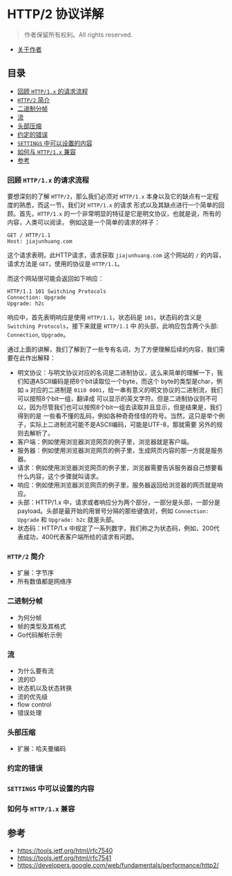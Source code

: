 # HTTP/2 协议详解

> 作者保留所有权利。All rights reserved.

- [关于作者](https://jiajunhuang.com/aboutme)

## 目录

* [回顾 `HTTP/1.x` 的请求流程](#回顾-http1x-的请求流程)
* [`HTTP/2` 简介](#http2-简介)
* [二进制分帧](#二进制分帧)
* [流](#流)
* [头部压缩](#头部压缩)
* [约定的错误](#约定的错误)
* [`SETTINGS` 中可以设置的内容](#settings-中可以设置的内容)
* [如何与 `HTTP/1.x` 兼容](#如何与-http1x-兼容)
* [参考](#参考)

### 回顾 `HTTP/1.x` 的请求流程

要想深刻的了解 `HTTP/2`，那么我们必须对 `HTTP/1.x` 本身以及它的缺点有一定程度的熟悉，而这一节，我们对 `HTTP/1.x` 的请求
形式以及其缺点进行一个简单的回顾。首先，`HTTP/1.x` 的一个非常明显的特征是它是明文协议，也就是说，所有的内容，人类可以阅读，
例如这是一个简单的请求的样子：

```
GET / HTTP/1.1
Host: jiajunhuang.com
```

这个请求表明，此HTTP请求，请求获取 `jiajunhuang.com` 这个网站的 `/` 的内容，请求方法是 `GET`，使用的协议是 `HTTP/1.1`。

而这个网站很可能会返回如下响应：

```
HTTP/1.1 101 Switching Protocols
Connection: Upgrade
Upgrade: h2c
```

响应中，首先表明响应是使用 `HTTP/1.1`，状态码是 `101`，状态码的含义是 `Switching Protocols`，接下来就是 `HTTP/1.1` 中
的头部，此响应包含两个头部: `Connection`, `Upgrade`。

通过上面的讲解，我们了解到了一些专有名词，为了方便理解后续的内容，我们需要在此作出解释：

- 明文协议：与明文协议对应的名词是二进制协议，这么来简单的理解一下，我们知道ASCII编码是把8个bit读取位一个byte，而这个
byte的类型是char，例如 `a` 对应的二进制是 `0110 0001`，给一串有意义的明文协议的二进制流，我们可以按照8个bit一组，翻译成
可以显示的英文字符。但是二进制协议则不可以，因为尽管我们也可以按照8个bit一组去读取并且显示，但是结果是，我们得到的是
一些看不懂的乱码，例如各种奇奇怪怪的符号。当然，这只是举个例子，实际上二进制流可能不是ASCII编码，可能是UTF-8，那就需要
另外的规则去解析了。
- 客户端：例如使用浏览器浏览网页的例子里，浏览器就是客户端。
- 服务器：例如使用浏览器浏览网页的例子里，生成网页内容的那一方就是服务器。
- 请求：例如使用浏览器浏览网页的例子里，浏览器需要告诉服务器自己想要看什么内容，这个步骤就叫请求。
- 响应：例如使用浏览器浏览网页的例子里，服务器返回给浏览器的网页就是响应。
- 头部：HTTP/1.x 中，请求或者响应分为两个部分，一部分是头部，一部分是payload。头部是最开始的用冒号分隔的那些键值对，例如
`Connection: Upgrade` 和 `Upgrade: h2c` 就是头部。
- 状态码：HTTP/1.x 中规定了一系列数字，我们称之为状态码，例如，200代表成功，400代表客户端所给的请求有问题。

### `HTTP/2` 简介

- 扩展：字节序
- 所有数值都是网络序

### 二进制分帧

- 为何分帧
- 帧的类型及其格式
- Go代码解析示例

### 流

- 为什么要有流
- 流的ID
- 状态机以及状态转换
- 流的优先级
- flow control
- 错误处理

### 头部压缩

- 扩展：哈夫曼编码

### 约定的错误

### `SETTINGS` 中可以设置的内容

### 如何与 `HTTP/1.x` 兼容

## 参考

- https://tools.ietf.org/html/rfc7540
- https://tools.ietf.org/html/rfc7541
- https://developers.google.com/web/fundamentals/performance/http2/
